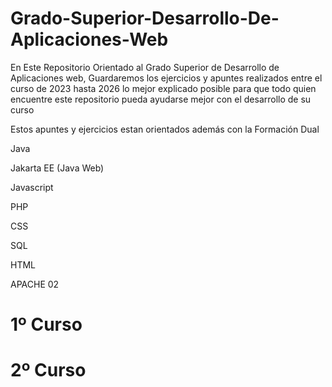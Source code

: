 # Grado-Superior-Desarrollo-De-Aplicaciones-Web
En Este Repositorio Orientado al Grado Superior de Desarrollo de Aplicaciones web, Guardaremos los ejercicios y apuntes realizados entre el curso de 2023 hasta 2026 lo mejor explicado posible
para que todo quien encuentre este repositorio pueda ayudarse mejor con el desarrollo de su curso

Estos apuntes y ejercicios estan orientados además con la Formación Dual


Java 

Jakarta EE (Java Web)

Javascript 

PHP

CSS 

SQL

HTML

APACHE 02 


# 1º Curso 

# 2º Curso 
